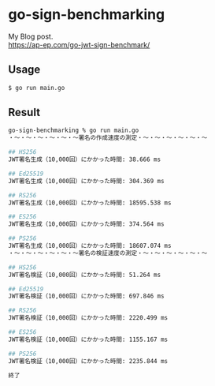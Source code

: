 # go-sign-benchmarking

My Blog post.<br>
https://ap-ep.com/go-jwt-sign-benchmark/

## Usage

```bash
$ go run main.go
```

## Result

```bash
go-sign-benchmarking % go run main.go
・〜・〜・〜・〜・〜・〜署名の作成速度の測定・〜・〜・〜・〜・〜・〜

## HS256
JWT署名生成（10,000回）にかかった時間: 38.666 ms

## Ed25519
JWT署名生成（10,000回）にかかった時間: 304.369 ms

## RS256
JWT署名生成（10,000回）にかかった時間: 18595.538 ms

## ES256
JWT署名生成（10,000回）にかかった時間: 374.564 ms

## PS256
JWT署名生成（10,000回）にかかった時間: 18607.074 ms
・〜・〜・〜・〜・〜・〜署名の検証速度の測定・〜・〜・〜・〜・〜・〜

## HS256
JWT署名検証（10,000回）にかかった時間: 51.264 ms

## Ed25519
JWT署名検証（10,000回）にかかった時間: 697.846 ms

## RS256
JWT署名検証（10,000回）にかかった時間: 2220.499 ms

## ES256
JWT署名検証（10,000回）にかかった時間: 1155.167 ms

## PS256
JWT署名検証（10,000回）にかかった時間: 2235.844 ms

終了
```
